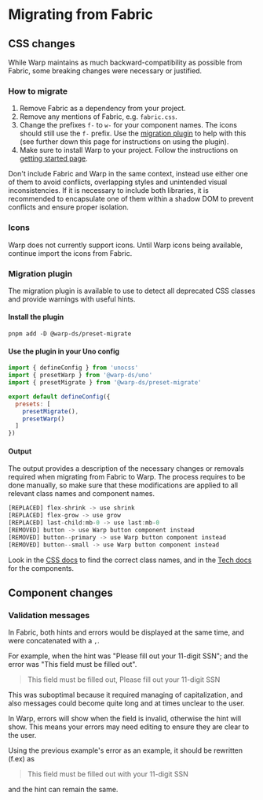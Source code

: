 # Migrating from Fabric

## CSS changes

While Warp maintains as much backward-compatibility as possible from Fabric,
some breaking changes were necessary or justified.

### How to migrate
1. Remove Fabric as a dependency from your project.
2. Remove any mentions of Fabric, e.g. `fabric.css`.
3. Change the prefixes `f-` to `w-` for your component names. The icons should still use the `f-` prefix. Use the [migration plugin](https://github.com/warp-ds/preset-migrate) to help with this (see further down this page for instructions on using the plugin).
4. Make sure to install Warp to your project. Follow the instructions on [getting started page](/getting-started/).

Don't include Fabric and Warp in the same context, instead use either one of them to avoid conflicts, overlapping styles and unintended visual inconsistencies.
If it is necessary to include both libraries, it is recommended to encapsulate one of them within a shadow DOM to prevent conflicts and ensure proper isolation.

### Icons
Warp does not currently support icons. Until Warp icons being available, continue import the icons from Fabric.

### Migration plugin

The migration plugin is available to use to detect all deprecated CSS classes and provide warnings with useful hints.

#### Install the plugin

```shell
pnpm add -D @warp-ds/preset-migrate
```

#### Use the plugin in your Uno config

```js
import { defineConfig } from 'unocss'
import { presetWarp } from '@warp-ds/uno'
import { presetMigrate } from '@warp-ds/preset-migrate'

export default defineConfig({
  presets: [
    presetMigrate(),
    presetWarp()
  ]
})
```

#### Output
The output provides a description of the necessary changes or removals required when migrating from Fabric to Warp. The process requires to be done manually, so make sure that these modifications are applied to all relevant class names and component names.

```js
[REPLACED] flex-shrink -> use shrink
[REPLACED] flex-grow -> use grow
[REPLACED] last-child:mb-0 -> use last:mb-0
[REMOVED] button -> use Warp button component instead
[REMOVED] button--primary -> use Warp button component instead
[REMOVED] button--small -> use Warp button component instead
```
Look in the [CSS docs](https://warp-ds.github.io/css-docs/) to find the correct class names, and in the [Tech docs](https://warp-ds.github.io/tech-docs) for the components.

## Component changes

### Validation messages

In Fabric, both hints and errors would be displayed at the same time, and were concatenated with a `,`.

For example, when the hint was "Please fill out your 11-digit SSN"; and the error was "This field must be filled out".

> This field must be filled out, Please fill out your 11-digit SSN

This was suboptimal because it required managing of capitalization, and also messages could become quite long and at times unclear to the user.

In Warp, errors will show when the field is invalid, otherwise the hint will show. This means your errors may need editing to ensure they are clear to the user.

Using the previous example's error as an example, it should be rewritten (f.ex) as

> This field must be filled out with your 11-digit SSN

and the hint can remain the same.

